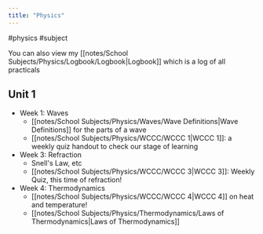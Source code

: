 ```yaml
---
title: "Physics"
---
```

#physics #subject

You can also view my [[notes/School Subjects/Physics/Logbook/Logbook|Logbook]] which is a log of all practicals
## Unit 1
- Week 1: Waves
	- [[notes/School Subjects/Physics/Waves/Wave Definitions|Wave Definitions]] for the parts of a wave
	- [[notes/School Subjects/Physics/WCCC/WCCC 1|WCCC 1]]: a weekly quiz handout to check our stage of learning
- Week 3: Refraction
	- Snell's Law, etc
	- [[notes/School Subjects/Physics/WCCC/WCCC 3|WCCC 3]]: Weekly Quiz, this time of refraction!
- Week 4: Thermodynamics
	- [[notes/School Subjects/Physics/WCCC/WCCC 4|WCCC 4]] on heat and temperature!
	- [[notes/School Subjects/Physics/Thermodynamics/Laws of Thermodynamics|Laws of Thermodynamics]]